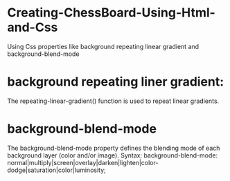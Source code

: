 # Creating-ChessBoard-Using-Html-and-Css
Using Css properties like background repeating linear gradient and background-blend-mode

# background repeating liner gradient:
The repeating-linear-gradient() function is used to repeat linear gradients.
#  background-blend-mode
The background-blend-mode property defines the blending mode of each background layer (color and/or image).
Syntax: background-blend-mode: normal|multiply|screen|overlay|darken|lighten|color-dodge|saturation|color|luminosity;
